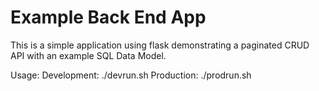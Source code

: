 # Example Back End App

This is a simple application using flask demonstrating a paginated CRUD API with an example SQL Data Model. 

Usage:
Development: ./devrun.sh
Production: ./prodrun.sh
